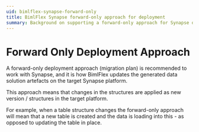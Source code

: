 ```yaml
---
uid: bimlflex-synapse-forward-only
title: BimlFlex Synapse forward-only approach for deployment
summary: Background on supporting a forward-only approach for Synapse deployment
---
```

# Forward Only Deployment Approach

A forward-only deployment approach (migration plan) is recommended to work with Synapse, and it is how BimlFlex updates the generated data solution artefacts on the target Synapse platform.

This approach means that changes in the structures are applied as new version / structures in the target platform.

For example, when a table structure changes the forward-only approach will mean that a new table is created and the data is loading into this - as opposed to updating the table in place.
